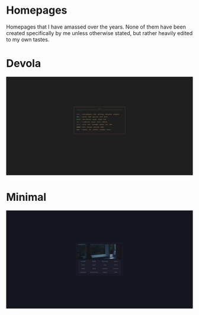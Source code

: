 # Homepages
Homepages that I have amassed over the years. None of them have been created specifically by me unless otherwise stated, but rather heavily edited to my own tastes.

# Devola
![preview_devola.png](https://raw.githubusercontent.com/Ddeokbokki/Homepages/master/Devola/preview_devola.png)

# Minimal
![preview_minimal.png](https://raw.githubusercontent.com/Ddeokbokki/Homepages/master/Minimal/preview_minimal.png)
